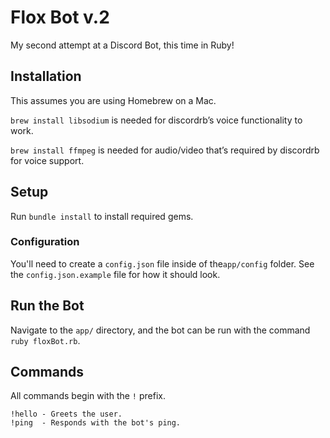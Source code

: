 # Flox Bot v.2
My second attempt at a Discord Bot, this time in Ruby!

## Installation

This assumes you are using Homebrew on a Mac.

`brew install libsodium` is needed for discordrb’s voice functionality to work.

`brew install ffmpeg` is needed for audio/video that’s required by discordrb for voice support.

## Setup

Run `bundle install` to install required gems.

### Configuration

You'll need to create a `config.json` file inside of the`app/config` folder. See the `config.json.example` file for how it should look.

## Run the Bot

Navigate to the `app/` directory, and the bot can be run with the command `ruby floxBot.rb`.

## Commands

All commands begin with the `!` prefix.

```
!hello - Greets the user.
!ping  - Responds with the bot's ping.
```
